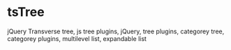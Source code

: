 # tsTree
jQuery Transverse tree, js tree plugins, jQuery, tree plugins, categorey tree, categorey plugins, multilevel list, expandable list
